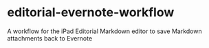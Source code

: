 editorial-evernote-workflow
===========================

A workflow for the iPad Editorial Markdown editor to save Markdown attachments back to Evernote
